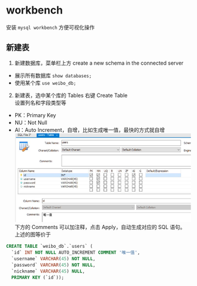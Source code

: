 # workbench

安装 `mysql workbench` 方便可视化操作

## 新建表

1. 新建数据库，菜单栏上方
   create a new schema in the connected server

- 展示所有数据库
  `show databases;`
- 使用某个库
  `use weibo_db;`

2. 新建表，选中某个库的 Tables 右键 Create Table  
   设置列名和字段类型等

- PK：Primary Key
- NU：Not Null
- AI：Auto Increment，自增，比如生成唯一值，最快的方式就自增
  ![列名](../images/mysql_column.jpg)  
  下方的 Comments 可以加注释，点击 Apply，自动生成对应的 SQL 语句。  
  上述的图等价于

```sql
CREATE TABLE `weibo_db`.`users` (
  `id` INT NOT NULL AUTO_INCREMENT COMMENT '唯一值',
  `username` VARCHAR(45) NOT NULL,
  `password` VARCHAR(45) NOT NULL,
  `nickname` VARCHAR(45) NULL,
  PRIMARY KEY (`id`));
```

